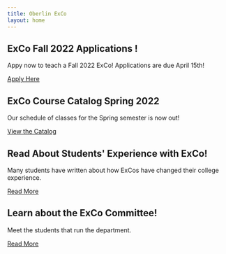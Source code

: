 ```yaml
---
title: Oberlin ExCo
layout: home
---
```



## ExCo Fall 2022 Applications !

Appy now to teach a Fall 2022 ExCo! Applications are due April 15th!

<a href="/teach/apply" class="primary-btn about-btn">Apply Here</a>

## ExCo Course Catalog Spring 2022

Our schedule of classes for the Spring semester is now out!

<a href="/catalog" class="primary-btn about-btn">View the Catalog</a>

## Read About Students' Experience with ExCo!

Many students have written about how ExCos have changed their college experience.

<a href="/resources/readmore" class="primary-btn about-btn">Read More</a>

## Learn about the ExCo Committee!

Meet the students that run the department.

<a href="/about/committee" class="primary-btn about-btn">Read More</a>
